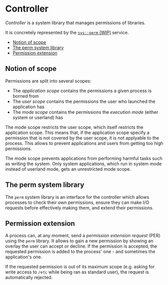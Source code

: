 # Controller

*Controller* is a system library that manages permissions of libraries.

It is concretely represented by the [`sys::perm` (WIP)]() service.

- [Notion of scope](#notion-of-scope)
- [The perm system library](#the-perm-system-library)
- [Permission extension](#permission-extension)

## Notion of scope

Permissions are split into several scopes:

- The *application scope* contains the permissions a given process is borned from
- The *user scope* contains the permissions the user who launched the application has
- The *mode scope* contains the permissions the *execution mode* (either system or userland) has

The mode scope restricts the user scope, which itself restricts the application scope.
This means that, if the application scope specify a permission that is not covered by
the user scope, it is not applyable to the process. This allows to prevent applications
and users from getting too high permissions.

The mode scope prevents applications from performing harmful tasks such as writing the
system. Only system applications, which run in system mode instead of userland mode,
gets an unrestricted mode scope.

## The perm system library

The `perm` system library is an interface for the controller which allows processes
to check their own permissions, ensure they can make I/O requests before effectively
making them, and extend their permissions.

## Permission extension

A process can, at any moment, send a *permission extension request* (PER) using
the `perm` library. It allows to gain a new permission by showing an overlay the
user can accept or decline. If the permission is accepted, the requested permission
is added to the process' one - and sometimes the application's one.

If the requested permission is out of its maximum scope (e.g. asking for write access to
`/etc` while being ran as standard user), the request is automatically rejected.